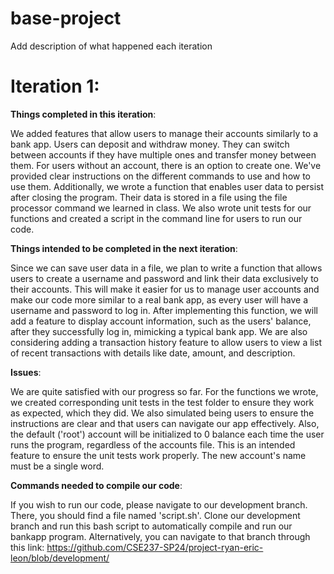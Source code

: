 # base-project

Add description of what happened each iteration

# **Iteration 1**:

**Things completed in this iteration**:

We added features that allow users to manage their accounts similarly to a bank app. Users can deposit and withdraw money. They can switch between accounts if they have multiple ones and transfer money between them. For users without an account, there is an option to create one. We've provided clear instructions on the different commands to use and how to use them. Additionally, we wrote a function that enables user data to persist after closing the program. Their data is stored in a file using the file processor command we learned in class. We also wrote unit tests for our functions and created a script in the command line for users to run our code.

**Things intended to be completed in the next iteration**:

Since we can save user data in a file, we plan to write a function that allows users to create a username and password and link their data exclusively to their accounts. This will make it easier for us to manage user accounts and make our code more similar to a real bank app, as every user will have a username and password to log in. After implementing this function, we will add a feature to display account information, such as the users' balance, after they successfully log in, mimicking a typical bank app.
We are also considering adding a transaction history feature to allow users to view a list of recent transactions with details like date, amount, and description.

**Issues**:

We are quite satisfied with our progress so far. For the functions we wrote, we created corresponding unit tests in the test folder to ensure they work as expected, which they did. We also simulated being users to ensure the instructions are clear and that users can navigate our app effectively. Also, the default ('root') account will be initialized to 0 balance each time the user runs the program, regardless of the accounts file. This is an intended feature to ensure the unit tests work properly. The new account's name must be a single word.

**Commands needed to compile our code**:

If you wish to run our code, please navigate to our development branch. There, you should find a file named 'script.sh'. Clone our development branch and run this bash script to automatically compile and run our bankapp program. Alternatively, you can navigate to that branch through this link: https://github.com/CSE237-SP24/project-ryan-eric-leon/blob/development/
